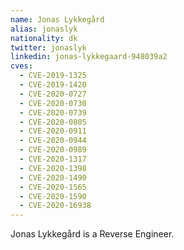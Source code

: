 ```yaml
---
name: Jonas Lykkegård
alias: jonaslyk
nationality: dk
twitter: jonaslyk
linkedin: jonas-lykkegaard-948039a2
cves:
  - CVE-2019-1325
  - CVE-2019-1420
  - CVE-2020-0727
  - CVE-2020-0730
  - CVE-2020-0739
  - CVE-2020-0805
  - CVE-2020-0911
  - CVE-2020-0944
  - CVE-2020-0989
  - CVE-2020-1317
  - CVE-2020-1398
  - CVE-2020-1490
  - CVE-2020-1565
  - CVE-2020-1590
  - CVE-2020-16938
---
```

Jonas Lykkegård is a Reverse Engineer.
